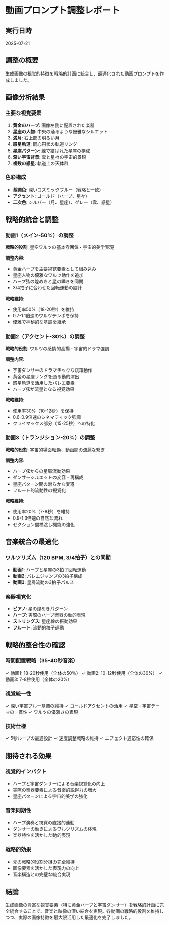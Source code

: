 # 動画プロンプト調整レポート

## 実行日時
2025-07-21

## 調整の概要
生成画像の視覚的特徴を戦略的計画に統合し、最適化された動画プロンプトを作成しました。

## 画像分析結果

### 主要な視覚要素
1. **黄金のハープ**: 画像左側に配置された楽器
2. **星座の人物**: 中央の踊るような優雅なシルエット
3. **満月**: 右上部の明るい月
4. **惑星軌道**: 同心円状の軌道リング
5. **星座パターン**: 線で結ばれた星座の構成
6. **深い宇宙背景**: 雲と星々の宇宙的景観
7. **複数の惑星**: 軌道上の天体群

### 色彩構成
- **基調色**: 深いコズミックブルー（戦略と一致）
- **アクセント**: ゴールド（ハープ、星々）
- **二次色**: シルバー（月、星座）、グレー（雲、惑星）

## 戦略的統合と調整

### 動画1（メイン-50%）の調整
**戦略的役割**: 星空ワルツの基本雰囲気・宇宙的美学表現

**調整内容**:
- 黄金ハープを主要視覚要素として組み込み
- 星座人物の優雅なワルツ動作を追加
- ハープ弦の煌めきと星の瞬きを同期
- 3/4拍子に合わせた回転運動の設計

**戦略維持**:
- 使用率50%（18-20秒）を維持
- 0.7-1.1倍速のワルツテンポを保持
- 優雅で神秘的な基調を継承

### 動画2（アクセント-30%）の調整
**戦略的役割**: ワルツの感情的高揚・宇宙的ドラマ強調

**調整内容**:
- 宇宙ダンサーのドラマチックな跳躍動作
- 黄金の星座リングを通る動的演出
- 惑星軌道を活用したバレエ要素
- ハープ弦が流星となる視覚効果

**戦略維持**:
- 使用率30%（10-12秒）を保持
- 0.6-0.9倍速のシネマティック強調
- クライマックス部分（15-25秒）への特化

### 動画3（トランジション-20%）の調整
**戦略的役割**: 宇宙的場面転換、動画間の流麗な繋ぎ

**調整内容**:
- ハープ弦からの星屑流動効果
- ダンサーシルエットの変容・再構成
- 星座パターン間の滑らかな変遷
- フルート的流動性の視覚化

**戦略維持**:
- 使用率20%（7-8秒）を維持
- 0.9-1.3倍速の自然な流れ
- セクション間橋渡し機能の強化

## 音楽統合の最適化

### ワルツリズム（120 BPM, 3/4拍子）との同期
- **動画1**: ハープと星座の3拍子回転運動
- **動画2**: バレエジャンプの3拍子構成
- **動画3**: 星屑流動の3拍子パルス

### 楽器視覚化
- **ピアノ**: 星の煌めきパターン
- **ハープ**: 実際のハープ楽器の動的表現
- **ストリングス**: 星座線の振動効果
- **フルート**: 流動的粒子運動

## 戦略的整合性の確認

### 時間配置戦略（35-40秒音楽）
✓ 動画1: 18-20秒使用（全体の50%）
✓ 動画2: 10-12秒使用（全体の30%）
✓ 動画3: 7-8秒使用（全体の20%）

### 視覚統一性
✓ 深い宇宙ブルー基調の維持
✓ ゴールドアクセントの活用
✓ 星空・宇宙テーマの一貫性
✓ ワルツの優雅さの表現

### 技術仕様
✓ 5秒ループの最適設計
✓ 速度調整戦略の維持
✓ エフェクト適応性の確保

## 期待される効果

### 視覚的インパクト
- ハープと宇宙ダンサーによる音楽視覚化の向上
- 実際の楽器要素による音楽的説得力の増大
- 星座パターンによる宇宙的美学の強化

### 音楽同期性
- ハープ演奏と視覚の直接的連動
- ダンサーの動きによるワルツリズムの体現
- 楽器特性を活かした動的表現

### 戦略的効果
- 元の戦略的役割分担の完全維持
- 画像要素を活かした表現力の向上
- 音楽構造との完璧な統合実現

## 結論
生成画像の豊富な視覚要素（特に黄金ハープと宇宙ダンサー）を戦略的計画に完全統合することで、音楽と映像の深い結合を実現。各動画の戦略的役割を維持しつつ、実際の画像特徴を最大限活用した最適化を完了しました。